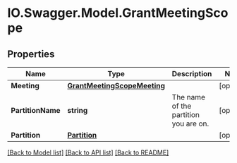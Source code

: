 # IO.Swagger.Model.GrantMeetingScope
## Properties

Name | Type | Description | Notes
------------ | ------------- | ------------- | -------------
**Meeting** | [**GrantMeetingScopeMeeting**](GrantMeetingScopeMeeting.md) |  | [optional] 
**PartitionName** | **string** | The name of the partition you are on. | [optional] 
**Partition** | [**Partition**](Partition.md) |  | [optional] 

[[Back to Model list]](../README.md#documentation-for-models) [[Back to API list]](../README.md#documentation-for-api-endpoints) [[Back to README]](../README.md)

